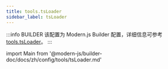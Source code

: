 ```yaml
---
title: tools.tsLoader
sidebar_label: tsLoader
---
```


:::info BUILDER
该配置为 Modern.js Builder 配置，详细信息可参考 [tools.tsLoader](https://modernjs.dev/builder/api/config-tools.html#tools-tsloader)。
:::

import Main from '@modern-js/builder-doc/docs/zh/config/tools/tsLoader.md'

<Main />
